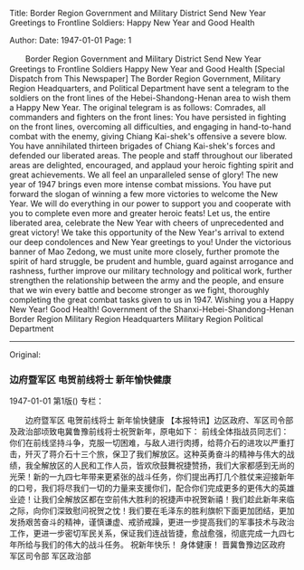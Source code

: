 Title: Border Region Government and Military District Send New Year Greetings to Frontline Soldiers: Happy New Year and Good Health

Author: 
Date: 1947-01-01
Page: 1

　　Border Region Government and Military District
    Send New Year Greetings to Frontline Soldiers
    Happy New Year and Good Health
    [Special Dispatch from This Newspaper] The Border Region Government, Military Region Headquarters, and Political Department have sent a telegram to the soldiers on the front lines of the Hebei-Shandong-Henan area to wish them a Happy New Year. The original telegram is as follows:
    Comrades, all commanders and fighters on the front lines:
    You have persisted in fighting on the front lines, overcoming all difficulties, and engaging in hand-to-hand combat with the enemy, giving Chiang Kai-shek's offensive a severe blow. You have annihilated thirteen brigades of Chiang Kai-shek's forces and defended our liberated areas. The people and staff throughout our liberated areas are delighted, encouraged, and applaud your heroic fighting spirit and great achievements. We all feel an unparalleled sense of glory! The new year of 1947 brings even more intense combat missions. You have put forward the slogan of winning a few more victories to welcome the New Year. We will do everything in our power to support you and cooperate with you to complete even more and greater heroic feats! Let us, the entire liberated area, celebrate the New Year with cheers of unprecedented and great victory! We take this opportunity of the New Year's arrival to extend our deep condolences and New Year greetings to you! Under the victorious banner of Mao Zedong, we must unite more closely, further promote the spirit of hard struggle, be prudent and humble, guard against arrogance and rashness, further improve our military technology and political work, further strengthen the relationship between the army and the people, and ensure that we win every battle and become stronger as we fight, thoroughly completing the great combat tasks given to us in 1947.
    Wishing you a Happy New Year!
    Good Health!
    Government of the Shanxi-Hebei-Shandong-Henan Border Region
    Military Region Headquarters
    Military Region Political Department



<hr /> 

Original: 


### 边府暨军区  电贺前线将士  新年愉快健康

1947-01-01
第1版()
专栏：

　　边府暨军区
    电贺前线将士
    新年愉快健康
    【本报特讯】边区政府、军区司令部及政治部顷致电冀鲁豫前线将士祝贺新年，原电如下：
    前线全体指战员同志们：
    你们在前线坚持斗争，克服一切困难，与敌人进行肉搏，给蒋介石的进攻以严重打击，歼灭了蒋介石十三个旅，保卫了我们解放区。这种英勇奋斗的精神与伟大的战绩，我全解放区的人民和工作人员，皆欢欣鼓舞祝捷赞扬，我们大家都感到无尚的光荣！新的一九四七年带来更紧张的战斗任务，你们提出再打几个胜仗来迎接新年的口号，我们将尽我们一切的力量来支援你们，配合你们完成更多的更伟大的英雄业迹！让我们全解放区都在空前伟大胜利的祝捷声中祝贺新禧！我们趁此新年来临之际，向你们深致慰问祝贺之忱！我们要在毛泽东的胜利旗帜下面更加团结，更加发扬艰苦奋斗的精神，谨慎谦虚、戒骄戒躁，更进一步提高我们的军事技术与政治工作，更进一步密切军民关系，保证我们连战皆捷，愈战愈强，彻底完成一九四七年所给与我们的伟大的战斗任务。
    祝新年快乐！
    身体健康！
    晋冀鲁豫边区政府
    军区司令部
    军区政治部
